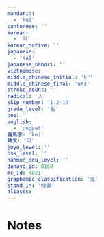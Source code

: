 ```yaml
---
mandarin:
  - 'kuǐ'
cantonese: ''
korean:
  - '괴'
korean_native: ''
japanese:
  - 'KAI'
japanese_nanori: ''
vietnamese:
middle_chinese_initial: 'kʰ'
middle_chinese_final: 'uʌi'
stroke_count: ''
radical: '人'
skip_number: '1-2-10'
grade_level: '名'
pos: ''
english:
  - 'puppet'
羅馬字: 'koi'
韓文: '쾨'
joyo_level: ''
hsk_level: ''
hanmun_edu_level: ''
danayo_id: 8168
mc_id: 4821
graphemic_classification: '鬼'
stand_in: '傀儡'
aliases:
---
```


# Notes
